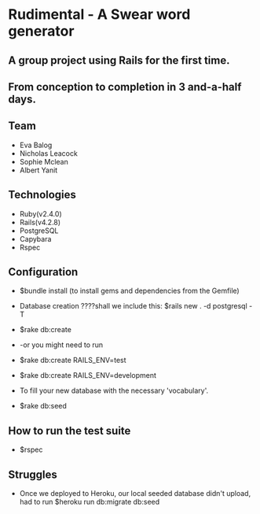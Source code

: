 # Rudimental - A Swear word generator

## A group project using Rails for the first time.
## From conception to completion in 3 and-a-half days.

## Team

- Eva Balog
- Nicholas Leacock
- Sophie Mclean
- Albert Yanit

## Technologies
- Ruby(v2.4.0)
- Rails(v4.2.8)
- PostgreSQL
- Capybara
- Rspec

## Configuration

- $bundle install (to install gems and dependencies from the Gemfile)

- Database creation
  ????shall we include this: $rails new . -d postgresql -T
- $rake db:create

- -or you might need to run
- $rake db:create RAILS_ENV=test
- $rake db:create RAILS_ENV=development


- To fill your new database with the necessary 'vocabulary'.
- $rake db:seed

## How to run the test suite

- $rspec

## Struggles
- Once we deployed to Heroku, our local seeded database didn't upload, had to run $heroku run db:migrate db:seed
